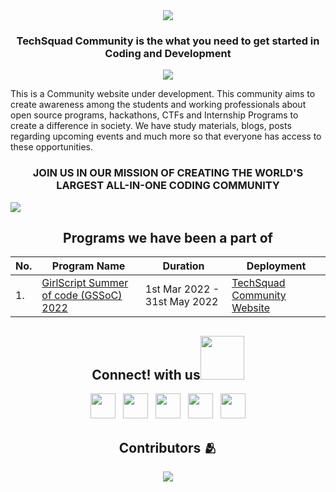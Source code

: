 <div align="center">
<a href="https://github.com/Tech-Squad-Community">
<img src="https://user-images.githubusercontent.com/91361382/155606516-df37c0f7-ecbb-40e0-a704-d2e779517a64.png"></a>
</div>

<h3 align="center"> TechSquad Community is the what you need to get started in Coding and Development</h3>

<div align="center">
<a href="https://github.com/Tech-Squad-Community">
<img src="https://readme-typing-svg.herokuapp.com?font=typewriter&color=87CEEB&size=19&center=true&lines=Welcome+to+TechSquad+Community !;Let's+Support+the+Community+Website;Start+Contributing+%3A"></a>
</div>

This is a Community website under development. This community aims to create awareness among the students and working professionals about open source programs, hackathons, CTFs and Internship Programs to create a difference in society. 
We have study materials, blogs, posts regarding upcoming events and much more so that everyone has access to these opportunities.
<h3 align="center">JOIN US IN OUR MISSION OF CREATING THE WORLD'S LARGEST ALL-IN-ONE CODING COMMUNITY</h3>

![](https://user-images.githubusercontent.com/73097560/115834477-dbab4500-a447-11eb-908a-139a6edaec5c.gif)

<div align="center">
<h2 align="center">Programs we have been a part of</h2>

| No. | Program Name                                                                       | Duration                     | Deployment                                                                                                          |
| --- | ---------------------------------------------------------------------------------- | ---------------------------- | ---------------------------------------------------------------------------------------------------------------- |
| 1.  | <a href="https://gssoc.girlscript.tech/">GirlScript Summer of code (GSSoC) 2022</a>| 1st Mar 2022 - 31st May 2022 | <a href="https://techsquadcommunity.tech">TechSquad Community Website</a> |
 </div>

<h2 align="center">Connect! with us<img src='https://raw.githubusercontent.com/ShahriarShafin/ShahriarShafin/main/Assets/handshake.gif' width="70px"> </h2>
<p align="center"> 
<a href="#"><img src="https://img.icons8.com/bubbles/500/000000/discord-logo.png" width="40px" height="40px"/></a>
&nbsp;
<a href="https://github.com/Tech-Squad-Community"><img src="https://img.icons8.com/bubbles/500/000000/github.png" width="40px" height="40px"/></a>
&nbsp;
<a href="mailto:techsquad.aot@gmail.com"><img src="https://img.icons8.com/clouds/500/000000/apple-mail.png" width="40px" height="40px"/></a>
&nbsp;
<a href="https://twitter.com/techsquadcomm"><img src="https://img.icons8.com/bubbles/500/000000/twitter.png" width="40px" height="40px"/></a>
&nbsp;
<a href="https://www.linkedin.com/company/tech-squad2084/"><img src="https://img.icons8.com/bubbles/500/000000/linkedin.png" width="40px" height="40px"/></a>

<br>

<h2 align="center">Contributors 🫂</h2>

<p align="center">
<a href="https://github.com/Tech-Squad-Community/techsquad-community-website/graphs/contributors">
  <img src="https://contrib.rocks/image?repo=Tech-Squad-Community/techsquad-community-website" />
</a>
